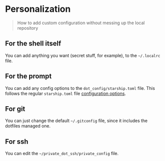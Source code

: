 # Personalization

> How to add custom configuration without messing up the local repository

## For the shell itself

You can add anything you want (secret stuff, for example), to the `~/.localrc`
file.

## For the prompt

You can add any config options to the `dot_config/starship.toml` file. This follows the regular `starship.toml` file [configuration options](https://starship.rs/config/).

## For git

You can just change the default `~/.gitconfig` file, since it includes the
dotfiles managed one.

## For ssh

You can edit the `~/private_dot_ssh/private_config` file.
